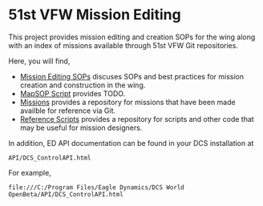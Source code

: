 # 51st VFW Mission Editing

This project provides mission editing and creation SOPs for the wing along with an index of
missions available through 51st VFW Git repositories.

Here, you will find,

- [Mission Editing SOPs](./documentation/missionsEditingSOPs.md) discuses SOPs and best
  practices for mission creation and construction in the wing.
- [MapSOP Script](./51stMapSOP/readme.md) provides TODO.
- [Missions](./documentation/missions.md) provides a repository for missions that have been
  made availble for reference via Git.
- [Reference Scripts](./documentation/referenceScripts.md) provides a repository for scripts
  and other code that may be useful for mission designers.

In addition, ED API documentation can be found in your DCS installation at

```
API/DCS_ControlAPI.html
```

For example,

```
file:///C:/Program Files/Eagle Dynamics/DCS World OpenBeta/API/DCS_ControlAPI.html
```